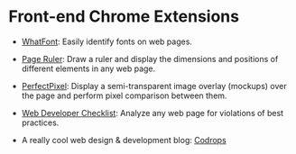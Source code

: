 # Front-end Chrome Extensions

- <a href="https://chrome.google.com/webstore/detail/whatfont/jabopobgcpjmedljpbcaablpmlmfcogm">WhatFont</a>: Easily identify fonts on web pages.

- <a href="https://chrome.google.com/webstore/detail/page-ruler/jlpkojjdgbllmedoapgfodplfhcbnbpn">Page Ruler</a>: Draw a ruler and display the dimensions and positions of different elements in any web page.

- <a href="https://chrome.google.com/webstore/detail/perfectpixel-by-welldonec/dkaagdgjmgdmbnecmcefdhjekcoceebi">PerfectPixel</a>: Display a semi-transparent image overlay (mockups) over the page and perform pixel comparison between them.

- <a href="https://chrome.google.com/webstore/detail/web-developer-checklist/iahamcpedabephpcgkeikbclmaljebjp">Web Developer Checklist</a>: Analyze any web page for violations of best practices.

- A really cool web design & development blog: <a href="https://tympanus.net/codrops">Codrops</a>